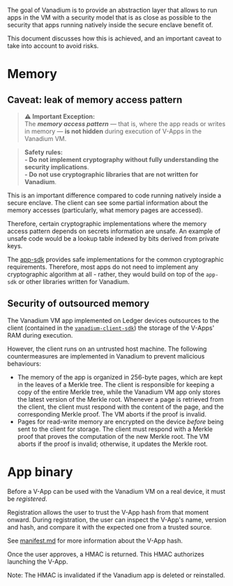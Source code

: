 The goal of Vanadium is to provide an abstraction layer that allows to run apps in the VM with a security model that is as close as possible to the security that apps running natively inside the secure enclave benefit of.

This document discusses how this is achieved, and an important caveat to take into account to avoid risks.

# Memory

## Caveat: leak of memory access pattern

> **⚠️ Important Exception:**<br>
> The **_memory access pattern_** — that is, where the app reads or writes in memory — **is not hidden** during execution of V-Apps in the Vanadium VM.

> **Safety rules:**<br>
> **- Do not implement cryptography without fully understanding the security implications**.<br>
> **- Do not use cryptographic libraries that are not written for Vanadium**.

This is an important difference compared to code running natively inside a secure enclave. The client can see some partial information about the memory accesses (particularly, what memory pages are accessed).

Therefore, certain cryptographic implementations where the memory access pattern depends on secrets information are unsafe. An example of unsafe code would be a lookup table indexed by bits derived from private keys.

The [app-sdk](../app-sdk) provides safe implementations for the common cryptographic requirements. Therefore, most apps do not need to implement any cryptographic algorithm at all - rather, they would build on top of the `app-sdk` or other libraries written for Vanadium.

## Security of outsourced memory

The Vanadium VM app implemented on Ledger devices outsources to the client (contained in the [`vanadium-client-sdk`](../client-sdk)) the storage of the V-Apps' RAM during execution.

However, the client runs on an untrusted host machine. The following countermeasures are implemented in Vanadium to prevent malicious behaviours:
- The memory of the app is organized in 256-byte pages, which are kept in the leaves of a Merkle tree. The client is responsible for keeping a copy of the entire Merkle tree, while the Vanadium VM app only stores the latest version of the Merkle root. Whenever a page is retrieved from the client, the client must respond with the content of the page, and the corresponding Merkle proof. The VM aborts if the proof is invalid.
- Pages for read-write memory are encrypted on the device *before* being sent to the client for storage. The client must respond with a Merkle proof that proves the computation of the new Merkle root. The VM aborts if the proof is invalid; otherwise, it updates the Merkle root.

# App binary

Before a V-App can be used with the Vanadium VM on a real device, it must be _registered_.

Registration allows the user to trust the V-App hash from that moment onward. During registration, the user can inspect the V-App's name, version and hash, and compare it with the expected one from a trusted source.

See [manifest.md](manifest.md) for more information about the V-App hash.

Once the user approves, a HMAC is returned. This HMAC authorizes launching the V-App.

Note: The HMAC is invalidated if the Vanadium app is deleted or reinstalled.
